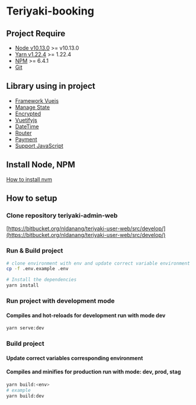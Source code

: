 # Teriyaki-booking

## Project Require

- [Node v10.13.0](https://nodejs.org/en/)  >= v10.13.0
- [Yarn v1.22.4](https://yarnpkg.com/) >= 1.22.4
- [NPM](https://www.npmjs.com/) >= 6.4.1
- [Git](https://git-scm.com/book/en/v2/Getting-Started-Installing-Git)

## Library using in project

- [Framework Vuejs](https://vuejs.org/)
- [Manage State](https://vuex.vuejs.org/)
- [Encrypted](https://www.npmjs.com/package/vuex-persistedstate)
- [Vuetifyjs](https://vuetifyjs.com/en/)
- [DateTime](https://date-fns.org/)
- [Router](https://router.vuejs.org/)
- [Payment](https://stripe.com/docs/stripe-js)
- [Support JavaScript](https://lodash.com/)

## Install Node, NPM

[How to install nvm](https://github.com/creationix/nvm)

## How to setup

### Clone repository **teriyaki-admin-web**

[https://bitbucket.org/nldanang/teriyaki-user-web/src/develop/](https://bitbucket.org/nldanang/teriyaki-user-web/src/develop/)

### Run & Build project

```bash
# clone environment with env and update correct variable environment
cp -f .env.example .env

# Install the dependencies
yarn install
```

### Run project with development mode

#### Compiles and hot-reloads for development run with mode dev

```bash
yarn serve:dev
```

### Build project

#### Update correct variables corresponding environment

#### Compiles and minifies for production run with mode: dev, prod, stag

```bash
yarn build:<env>
# example
yarn build:dev
```
